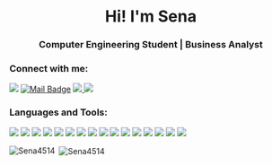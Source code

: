 <h1 align="center">Hi! I'm Sena</h1>
<h3 align="center">Computer Engineering Student | Business Analyst </h3>

<h3 align="left">Connect with me:</h3>

[![](https://img.shields.io/badge/linkedin-%230077B5.svg?&style=for-the-badge&logo=linkedin&logoColor=white)](https://www.linkedin.com/in/sena-ko%C3%A7ak-303502191/)
[
![Mail Badge](https://img.shields.io/badge/senakocak4514@gmail.com-c14438?style=for-the-badge&logo=Gmail&logoColor=white&link=mailto:senakocak4514@gmail.com)](mailto:senakocak4514@gmail.com)
[
![](https://img.shields.io/badge/Kaggle-20BEFF?style=for-the-badge&logo=Kaggle&logoColor=white)
](https://www.kaggle.com/senakoak)
[
![](https://img.shields.io/badge/YouTube-FF0000?style=for-the-badge&logo=youtube&logoColor=white)
](https://www.youtube.com/channel/UCFEIkiuAXAQMr2HRTi6ZWRQ)

<h3 align="left">Languages and Tools:</h3>

![](https://img.shields.io/badge/Python-3776AB?style=for-the-badge&logo=python&logoColor=white)
![](https://img.shields.io/badge/HTML5-E34F26?style=for-the-badge&logo=html5&logoColor=white)
![](https://img.shields.io/badge/CSS3-1572B6?style=for-the-badge&logo=css3&logoColor=white)
![](https://img.shields.io/badge/C-00599C?style=for-the-badge&logo=c&logoColor=white)
![](https://img.shields.io/badge/Numpy-777BB4?style=for-the-badge&logo=numpy&logoColor=white)
![](https://img.shields.io/badge/Pandas-2C2D72?style=for-the-badge&logo=pandas&logoColor=white)
![](https://img.shields.io/badge/json-5E5C5C?style=for-the-badge&logo=json&logoColor=white)
![](https://img.shields.io/badge/JavaScript-F7DF1E?style=for-the-badge&logo=javascript&logoColor=black)
![](https://img.shields.io/badge/jQuery-0769AD?style=for-the-badge&logo=jquery&logoColor=white)
![](https://img.shields.io/badge/Jupyter-F37626.svg?&style=for-the-badge&logo=Jupyter&logoColor=white)
![](https://img.shields.io/badge/Bootstrap-563D7C?style=for-the-badge&logo=bootstrap&logoColor=white)
![](https://img.shields.io/badge/Node.js-339933?style=for-the-badge&logo=nodedotjs&logoColor=white)
![](https://img.shields.io/badge/.NET-512BD4?style=for-the-badge&logo=dotnet&logoColor=white)
![](https://img.shields.io/badge/conda-342B029.svg?&style=for-the-badge&logo=anaconda&logoColor=white)
![](https://img.shields.io/badge/Visual_Studio-5C2D91?style=for-the-badge&logo=visual%20studio&logoColor=white)
![](https://img.shields.io/badge/Microsoft%20SQL%20Sever-CC2927?style=for-the-badge&logo=microsoft%20sql%20server&logoColor=white)
![]()

<p><img align="left" src="https://github-readme-stats.vercel.app/api/top-langs?username=Sena4514&show_icons=true&cache_seconds=1800&locale=en&layout=compact" alt="Sena4514" /></p>

<p>&nbsp;<img align="center" src="https://github-readme-stats.vercel.app/api?username=Sena4514&show_icons=true&theme=dark&locale=en" alt="Sena4514" /></p>
